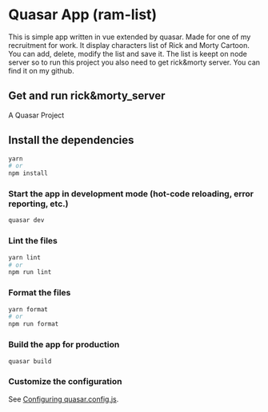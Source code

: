 # Quasar App (ram-list)

This is simple app written in vue extended by quasar. 
Made for one of my recruitment for work.
It display characters list of Rick and Morty Cartoon.
You can add, delete, modify the list and save it. 
The list is keept on node server so to run this project you 
also need to get rick&morty server.
You can find it on my github.

## Get and run rick&morty_server  

A Quasar Project

## Install the dependencies
```bash
yarn
# or
npm install
```

### Start the app in development mode (hot-code reloading, error reporting, etc.)
```bash
quasar dev
```


### Lint the files
```bash
yarn lint
# or
npm run lint
```


### Format the files
```bash
yarn format
# or
npm run format
```



### Build the app for production
```bash
quasar build
```

### Customize the configuration
See [Configuring quasar.config.js](https://v2.quasar.dev/quasar-cli-webpack/quasar-config-js).
